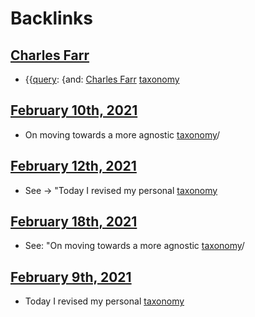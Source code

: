 
# Backlinks
## [Charles Farr](<Charles Farr.md>)
- {{[query](<query.md>): {and: [Charles Farr](<Charles Farr.md>) [taxonomy](<taxonomy.md>)

## [February 10th, 2021](<February 10th, 2021.md>)
- On moving towards a more agnostic [taxonomy](<taxonomy.md>)/

## [February 12th, 2021](<February 12th, 2021.md>)
- See → "Today I revised my personal [taxonomy](<taxonomy.md>)

## [February 18th, 2021](<February 18th, 2021.md>)
- See: "On moving towards a more agnostic [taxonomy](<taxonomy.md>)/

## [February 9th, 2021](<February 9th, 2021.md>)
- Today I revised my personal [taxonomy](<taxonomy.md>)

